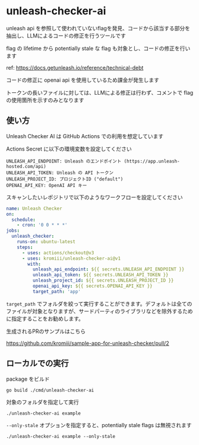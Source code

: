 # unleash-checker-ai

unleash api を参照して使われていないflagを発見、コードから該当する部分を抽出し、LLMによるコードの修正を行うツールです

flag の lifetime から potentially stale な flag も対象とし、コードの修正を行います

ref: https://docs.getunleash.io/reference/technical-debt

コードの修正に openai api を使用しているため課金が発生します

トークンの長いファイルに対しては、LLMによる修正は行わず、コメントで flag の使用箇所を示すのみとなります

## 使い方

Unleash Checker AI は GitHub Actions での利用を想定しています

Actions Secret に以下の環境変数を設定してください

```
UNLEASH_API_ENDPOINT: Unleash のエンドポイント (https://app.unleash-hosted.com/api)
UNLEASH_API_TOKEN: Unleash の API トークン
UNLEASH_PROJECT_ID: プロジェクトID ("default")
OPENAI_API_KEY: OpenAI API キー
```

スキャンしたいレポジトリで以下のようなワークフローを設定してください

```yaml
name: Unleash Checker
on:
  schedule:
    - cron: '0 0 * * *'    
jobs:
  unleash_checker:
    runs-on: ubuntu-latest
    steps:
      - uses: actions/checkout@v3
      - uses: kromiii/unleash-checker-ai@v1
        with:
          unleash_api_endpoint: ${{ secrets.UNLEASH_API_ENDPOINT }}
          unleash_api_token: ${{ secrets.UNLEASH_API_TOKEN }}
          unleash_project_id: ${{ secrets.UNLEASH_PROJECT_ID }}
          openai_api_key: ${{ secrets.OPENAI_API_KEY }}
          target_path: 'app'
```

`target_path` でフォルダを絞って実行することができます。デフォルトは全てのファイルが対象となりますが、サードパーティのライブラリなどを除外するために指定することをお勧めします。

生成されるPRのサンプルはこちら

https://github.com/kromiii/sample-app-for-unleash-checker/pull/2

## ローカルでの実行

package をビルド

```
go build ./cmd/unleash-checker-ai
```

対象のフォルダを指定して実行

```
./unleash-checker-ai example
```

`--only-stale` オプションを指定すると、potentially stale flags は無視されます

```
./unleash-checker-ai example --only-stale
```
